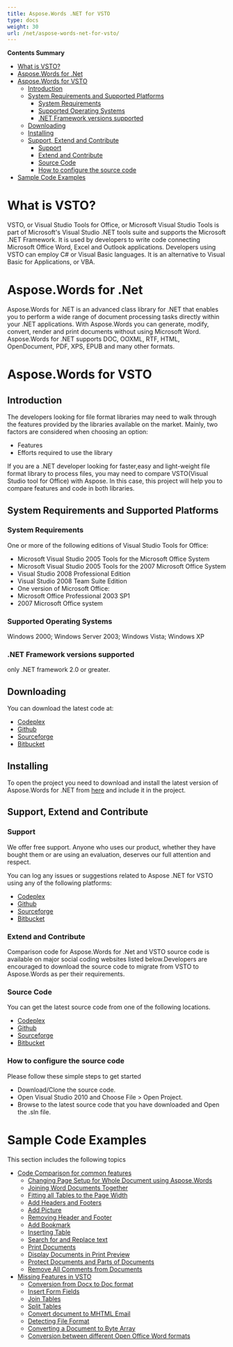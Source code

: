 ```yaml
---
title: Aspose.Words .NET for VSTO
type: docs
weight: 30
url: /net/aspose-words-net-for-vsto/
---
```


**Contents Summary**

- [What is VSTO?](#Aspose.Words.NETforVSTO-WhatisVSTO?)
- [Aspose.Words for .Net](#Aspose.Words.NETforVSTO-Aspose.Wordsfor.Net)
- [Aspose.Words for VSTO](#Aspose.Words.NETforVSTO-Aspose.WordsforVSTO) 
  - [Introduction](#Aspose.Words.NETforVSTO-Introduction)
  - [System Requirements and Supported Platforms](#Aspose.Words.NETforVSTO-SystemRequirementsandSupportedPlatforms) 
    - [System Requirements](#Aspose.Words.NETforVSTO-SystemRequirements)
    - [Supported Operating Systems](#Aspose.Words.NETforVSTO-SupportedOperatingSystems)
    - [.NET Framework versions supported](#Aspose.Words.NETforVSTO-.NETFrameworkversionssupported)
  - [Downloading](#Aspose.Words.NETforVSTO-Downloading)
  - [Installing](#Aspose.Words.NETforVSTO-Installing)
  - [Support, Extend and Contribute](#Aspose.Words.NETforVSTO-Support,ExtendandContribute) 
    - [Support](#Aspose.Words.NETforVSTO-Support)
    - [Extend and Contribute](#Aspose.Words.NETforVSTO-ExtendandContribute)
    - [Source Code](#Aspose.Words.NETforVSTO-SourceCode)
    - [How to configure the source code](#Aspose.Words.NETforVSTO-Howtoconfigurethesourcecode)
- [Sample Code Examples](#Aspose.Words.NETforVSTO-SampleCodeExamples)
# **What is VSTO?**
VSTO, or Visual Studio Tools for Office, or Microsoft Visual Studio Tools is part of Microsoft's Visual Studio .NET tools suite and supports the Microsoft .NET Framework. It is used by developers to write code connecting Microsoft Office Word, Excel and Outlook applications. Developers using VSTO can employ C# or Visual Basic languages. It is an alternative to Visual Basic for Applications, or VBA.
# **Aspose.Words for .Net**
Aspose.Words for .NET is an advanced class library for .NET that enables you to perform a wide range of document processing tasks directly within your .NET applications.
With Aspose.Words you can generate, modify, convert, render and print documents without using Microsoft Word.
Aspose.Words for .NET supports DOC, OOXML, RTF, HTML, OpenDocument, PDF, XPS, EPUB and many other formats.
# **Aspose.Words for VSTO**
## **Introduction**
The developers looking for file format libraries may need to walk through the features provided by the libraries available on the market. Mainly, two factors are considered when choosing an option:

- Features
- Efforts required to use the library

If you are a .NET developer looking for faster,easy and light-weight file format library to process files, you may need to compare VSTO(Visual Studio tool for Office) with Aspose. In this case, this project will help you to compare features and code in both libraries.
## **System Requirements and Supported Platforms**
### **System Requirements**
One or more of the following editions of Visual Studio Tools for Office:

- Microsoft Visual Studio 2005 Tools for the Microsoft Office System
- Microsoft Visual Studio 2005 Tools for the 2007 Microsoft Office System
- Visual Studio 2008 Professional Edition
- Visual Studio 2008 Team Suite Edition
- One version of Microsoft Office:
- Microsoft Office Professional 2003 SP1
- 2007 Microsoft Office system
### **Supported Operating Systems**
Windows 2000; Windows Server 2003; Windows Vista; Windows XP
### **.NET Framework versions supported**
only .NET framework 2.0 or greater.
## **Downloading**
You can download the latest code at:

- [Codeplex](http://goo.gl/spbIUb)
- [Github](http://goo.gl/vaB1lL)
- [Sourceforge](http://goo.gl/F4oLnp)
- [Bitbucket](http://goo.gl/BzCiz1)
## **Installing**
To open the project you need to download and install the latest version of Aspose.Words for .NET from [here](http://www.aspose.com/.net/word-component.aspx) and include it in the project.
## **Support, Extend and Contribute**
### **Support**
We offer free support. Anyone who uses our product, whether they have bought them or are using an evaluation, deserves our full attention and respect.

You can log any issues or suggestions related to Aspose .NET for VSTO using any of the following platforms:

- [Codeplex](http://goo.gl/U54yWo)
- [Github](http://goo.gl/tDjFqA)
- [Sourceforge](http://goo.gl/9CgWQu)
- [Bitbucket](http://goo.gl/q7tEu9)
### **Extend and Contribute**
Comparison code for Aspose.Words for .Net and VSTO source code is available on major social coding websites listed below.Developers are encouraged to download the source code to migrate from VSTO to Aspose.Words as per their requirements.
### **Source Code**
You can get the latest source code from one of the following locations.

- [Codeplex](https://goo.gl/FuhcdD)
- [Github](https://goo.gl/JA8x5M)
- [Sourceforge](https://goo.gl/XbE5rO)
- [Bitbucket](https://goo.gl/XBqAzx)
### **How to configure the source code**
Please follow these simple steps to get started

- Download/Clone the source code.
- Open Visual Studio 2010 and Choose File > Open Project.
- Browse to the latest source code that you have downloaded and Open the .sln file.
# **Sample Code Examples**
This section includes the following topics

- [Code Comparison for common features](/words/net/code-comparison-for-common-features-html/)
  - [Changing Page Setup for Whole Document using Aspose.Words](/words/net/changing-page-setup-for-whole-document-using-aspose-words-html/)
  - [Joining Word Documents Together](/words/net/joining-word-documents-together-html/)
  - [Fitting all Tables to the Page Width](/words/net/fitting-all-tables-to-the-page-width-html/)
  - [Add Headers and Footers](/words/net/add-headers-and-footers-html/)
  - [Add Picture](/words/net/add-picture-html/)
  - [Removing Header and Footer](/words/net/removing-header-and-footer-html/)
  - [Add Bookmark](/words/net/add-bookmark-html/)
  - [Inserting Table](/words/net/inserting-table-html/)
  - [Search for and Replace text](/words/net/search-for-and-replace-text-html/)
  - [Print Documents](/words/net/print-documents-html/)
  - [Display Documents in Print Preview](/words/net/display-documents-in-print-preview-html/)
  - [Protect Documents and Parts of Documents](/words/net/protect-documents-and-parts-of-documents-html/)
  - [Remove All Comments from Documents](/words/net/remove-all-comments-from-documents-html/)
- [Missing Features in VSTO](/words/net/missing-features-in-vsto-html/)
  - [Conversion from Docx to Doc format](/words/net/conversion-from-docx-to-doc-format-html/)
  - [Insert Form Fields](/words/net/insert-form-fields-html/)
  - [Join Tables](/words/net/join-tables-html/)
  - [Split Tables](/words/net/split-tables-html/)
  - [Convert document to MHTML Email](/words/net/convert-document-to-mhtml-email-html/)
  - [Detecting File Format](/words/net/detecting-file-format-html/)
  - [Converting a Document to Byte Array](/words/net/converting-a-document-to-byte-array-html/)
  - [Conversion between different Open Office Word formats](/words/net/conversion-between-different-open-office-word-formats-html/)
